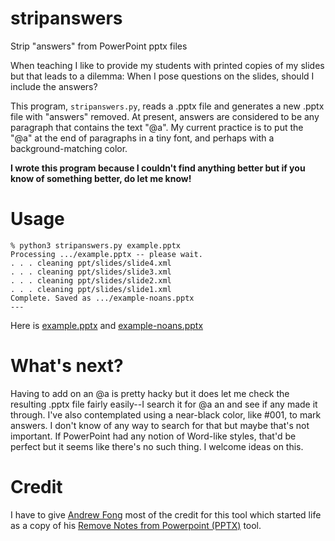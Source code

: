 # stripanswers
Strip "answers" from PowerPoint pptx files

When teaching I like to provide my students with printed copies of my slides but that leads to a dilemma:
When I pose questions on the slides, should I include the answers?

This program, `stripanswers.py`, reads a .pptx file and generates a new .pptx file with "answers" removed.  At present,
answers are considered to be any paragraph that contains the text "@a".  My current practice is to put the "@a" at the
end of paragraphs in a tiny font, and perhaps with a background-matching color.

**I wrote this program because I couldn't find anything better but if you know of something better, do let me know!**

# Usage
```
% python3 stripanswers.py example.pptx 
Processing .../example.pptx -- please wait.
. . . cleaning ppt/slides/slide4.xml
. . . cleaning ppt/slides/slide3.xml
. . . cleaning ppt/slides/slide2.xml
. . . cleaning ppt/slides/slide1.xml
Complete. Saved as .../example-noans.pptx
---
```
Here is [example.pptx](http://cs.arizona.edu/~whm/stripanswers/example.pptx) and [example-noans.pptx](http://cs.arizona.edu/~whm/example-noans.pptx)

# What's next?
Having to add on an @a is pretty hacky but it does let me check the resulting .pptx file fairly easily--I search it for @a an and see if any made it through.  I've also contemplated using a near-black color, like #001, to mark answers.  I don't know of any way to search for that but maybe that's not important.  If PowerPoint had any notion of Word-like styles, that'd be perfect but it seems like there's no such thing.  I welcome ideas on this.

# Credit
I have to give [Andrew Fong](https://www.andrewfong.com/blog/) most of the credit for this tool which started life as a copy of his [Remove Notes from Powerpoint (PPTX)](
https://www.andrewfong.com/blog/2011/10/04/remove-notes-from-powerpoint-pptx/)
tool.
